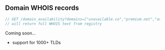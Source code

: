 ## Domain WHOIS records

```javascript
// GET /domain_availability?domains=["unavailable.co","premium.net","availableasffd.io"]
// will return full WHOIS text from registry
```

Coming soon...

- support for 1000+ TLDs

&nbsp;
